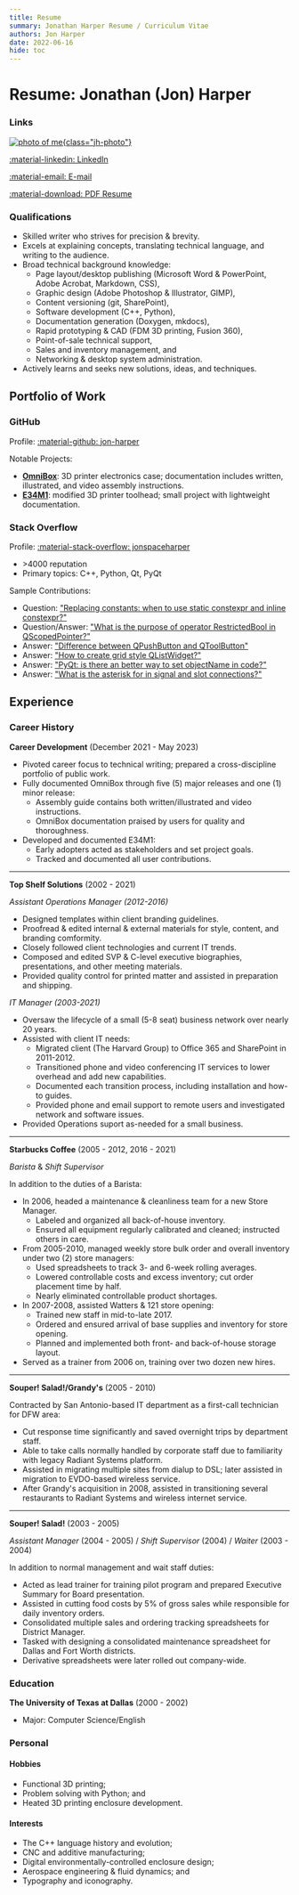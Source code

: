 ```yaml
---
title: Resume
summary: Jonathan Harper Resume / Curriculum Vitae
authors: Jon Harper
date: 2022-06-16
hide: toc
---
```


# Resume: Jonathan (Jon) Harper

### Links

[![photo of me](img/headshot.jpg){class="jh-photo"}](img/headshot.jpg)

<div markdown class="jh-grid-container jh-grid-2">
<div markdown class="jh-grid-container jh-grid-1 jh-link-grid">

[:material-linkedin: LinkedIn](https://linkedin.com/in/jonspaceharper)

[:material-email: E-mail](mailto:jonspaceharper@gmail.com)

[:material-download: PDF Resume](assets/Resume_Jonathan_Harper.pdf)
</div>
</div>

### Qualifications

- Skilled writer who strives for precision & brevity.
- Excels at explaining concepts, translating technical language, and writing to the audience.
- Broad technical background knowledge:
    - Page layout/desktop publishing (Microsoft Word & PowerPoint, Adobe Acrobat, Markdown, CSS),
    - Graphic design (Adobe Photoshop & Illustrator, GIMP),
    - Content versioning (git, SharePoint),
    - Software development (C++, Python),
    - Documentation generation (Doxygen, mkdocs),
    - Rapid prototyping & CAD (FDM 3D printing, Fusion 360),
    - Point-of-sale technical support,
    - Sales and inventory management, and
    - Networking & desktop system administration.
- Actively learns and seeks new solutions, ideas, and techniques.

## Portfolio of Work

### GitHub

Profile: [:material-github: jon-harper](https://github.com/jon-harper)

Notable Projects:

- **[OmniBox](https://jon-harper.github.io/OmniBox)**: 3D printer electronics case; documentation includes written, illustrated, and video assembly instructions.
- **[E34M1](https://jon-harper.github.io/E34M1/)**: modified 3D printer toolhead; small project with lightweight documentation.

### Stack Overflow

Profile: [:material-stack-overflow: jonspaceharper](https://stackoverflow.com/users/4732082/jonspaceharper)

- \>4000 reputation
- Primary topics: C++, Python, Qt, PyQt

Sample Contributions:

- Question: ["Replacing constants: when to use static constexpr and inline constexpr?"](https://stackoverflow.com/questions/54466591/replacing-constants-when-to-use-static-constexpr-and-inline-constexpr)
- Question/Answer: ["What is the purpose of operator RestrictedBool in QScopedPointer?"](https://stackoverflow.com/questions/37012710/what-is-the-purpose-of-operator-restrictedbool-in-qscopedpointer)
- Answer: ["Difference between QPushButton and QToolButton"](https://stackoverflow.com/questions/38576380/difference-between-qpushbutton-and-qtoolbutton/38580502)
- Answer: ["How to create grid style QListWidget?"](https://stackoverflow.com/questions/37331270/how-to-create-grid-style-qlistwidget)
- Answer: ["PyQt: is there an better way to set objectName in code?"](https://stackoverflow.com/questions/50726510/pyqt-is-there-an-better-way-to-set-objectname-in-code)
- Answer: ["What is the asterisk for in signal and slot connections?"](https://stackoverflow.com/questions/38456924/what-is-the-asterisk-for-in-signal-and-slot-connections/38457771)

## Experience

### Career History

**Career Development** (December 2021 - May 2023)

- Pivoted career focus to technical writing; prepared a cross-discipline portfolio of public work.
- Fully documented OmniBox through five (5) major releases and one (1) minor release:
    - Assembly guide contains both written/illustrated and video instructions.
    - OmniBox documentation praised by users for quality and thoroughness.
- Developed and documented E34M1:
    - Early adopters acted as stakeholders and set project goals.
    - Tracked and documented all user contributions.

------
**Top Shelf Solutions** (2002 - 2021)

*Assistant Operations Manager (2012-2016)*

- Designed templates within client branding guidelines.
- Proofread & edited internal & external materials for style, content, and branding comformity.
- Closely followed client technologies and current IT trends.
- Composed and edited SVP & C-level executive biographies, presentations, and other meeting materials.
- Provided quality control for printed matter and assisted in preparation and shipping.

*IT Manager (2003-2021)*

- Oversaw the  lifecycle of a small (5-8 seat) business network over nearly 20 years.
- Assisted with client IT needs:
    - Migrated client (The Harvard Group) to Office 365 and SharePoint in 2011-2012.
    - Transitioned phone and video conferencing IT services to lower overhead and add new capabilities.
    - Documented each transition process, including installation and how-to guides.
    - Provided phone and email support to remote users and investigated network and software issues.
- Provided Operations suport as-needed for a small business.

------

**Starbucks Coffee** (2005 - 2012, 2016 - 2021)

*Barista* & *Shift Supervisor*

In addition to the duties of a Barista:

- In 2006, headed a maintenance & cleanliness team for a new Store Manager.
    - Labeled and organized all back-of-house inventory.
    - Ensured all equipment regularly calibrated and cleaned; instructed others in care.
- From 2005-2010, managed weekly store bulk order and overall inventory under two (2) store managers:
    - Used spreadsheets to track 3- and 6-week rolling averages.
    - Lowered controllable costs and excess inventory; cut order placement time by half.
    - Nearly eliminated controllable product shortages.
- In 2007-2008, assisted Watters & 121 store opening:
    - Trained new staff in mid-to-late 2017.
    - Ordered and ensured arrival of base supplies and inventory for store opening.
    - Planned and implemented both front- and back-of-house storage layout.
- Served as a trainer from 2006 on, training over two dozen new hires.

------

**Souper! Salad!/Grandy's** (2005 - 2010)

Contracted by San Antonio-based IT department as a first-call technician for DFW area:

- Cut response time significantly and saved overnight trips by department staff.
- Able to take calls normally handled by corporate staff due to familiarity with legacy Radiant Systems platform.
- Assisted in migrating multiple sites from dialup to DSL; later assisted in migration to EVDO-based wireless service.
- After Grandy's acquisition in 2008, assisted in transitioning several restaurants to Radiant Systems and wireless internet service.

------

**Souper! Salad!** (2003 - 2005)

*Assistant Manager* (2004 - 2005) / *Shift Supervisor* (2004) / *Waiter* (2003 - 2004)

In addition to normal management and wait staff duties:

- Acted as lead trainer for training pilot program and prepared Executive Summary for Board presentation.
- Assisted in cutting food costs by 5% of gross sales while responsible for daily inventory orders.
- Consolidated multiple sales and ordering tracking spreadsheets for District Manager.
- Tasked with designing a consolidated maintenance spreadsheet for Dallas and Fort Worth districts.
- Derivative spreadsheets were later rolled out company-wide.

### Education

**The University of Texas at Dallas** (2000 - 2002)

- Major: Computer Science/English

### Personal
#### Hobbies

- Functional 3D printing;
- Problem solving with Python; and
- Heated 3D printing enclosure development.

#### Interests

- The C++ language history and evolution;
- CNC and additive manufacturing;
- Digital environmentally-controlled enclosure design;
- Aerospace engineering & fluid dynamics; and
- Typography and iconography.